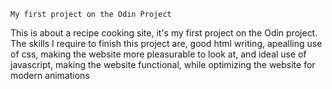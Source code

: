 	My first project on the Odin Project
 This is about a recipe cooking site, it's my first project on the Odin project.
The skills I require to finish this project are, good html writing,
apealling use of css, making the website more pleasurable to look at,
and ideal use of javascript, making the website functional, while 
optimizing the website for modern animations
